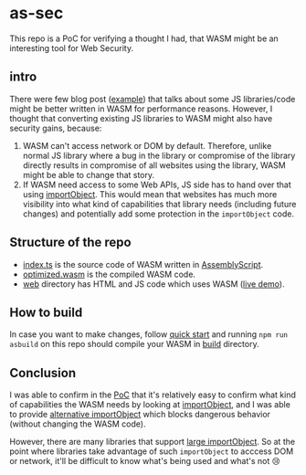 # as-sec

This repo is a PoC for verifying a thought I had, that WASM might be an interesting tool for Web Security.

## intro

There were few blog post ([example](https://surma.dev/things/js-to-asc/index.html)) that talks about some JS libraries/code might be better written in WASM for performance reasons. However, I thought that converting existing JS libraries to WASM might also have security gains, because:

1. WASM can't access network or DOM by default. Therefore, unlike normal JS library where a bug in the library or compromise of the library directly results in compromise of all websites using the library, WASM might be able to change that story.
2. If WASM need access to some Web APIs, JS side has to hand over that using [importObject](https://wasmbyexample.dev/examples/importing-javascript-functions-into-webassembly/importing-javascript-functions-into-webassembly.assemblyscript.en-us.html). This would mean that websites has much more visibility into what kind of capabilities that library needs (including future changes) and potentially add some protection in the `importObject` code.

## Structure of the repo
- [index.ts](https://github.com/shhnjk/as-sec/blob/main/assembly/index.ts) is the source code of WASM written in [AssemblyScript](https://www.assemblyscript.org/).
- [optimized.wasm](https://github.com/shhnjk/as-sec/blob/main/build/optimized.wasm) is the compiled WASM code.
- [web](https://github.com/shhnjk/as-sec/tree/main/web) directory has HTML and JS code which uses WASM ([live demo](https://shhnjk.github.io/PoCs/wasm/wasm.html)).

## How to build

In case you want to make changes, follow [quick start](https://www.assemblyscript.org/quick-start.html) and running `npm run asbuild` on this repo should compile your WASM in [build](https://github.com/shhnjk/as-sec/tree/main/build) directory.

## Conclusion

I was able to confirm in the [PoC](https://shhnjk.github.io/PoCs/wasm/wasm.html) that it's relatively easy to confirm what kind of capabilities the WASM needs by looking at [importObject](https://github.com/shhnjk/as-sec/blob/615f4c3655c3b31c85795f5e3ef7811fff8244de/web/wasm.js#L7-L12), and I was able to provide [alternative importObject](https://github.com/shhnjk/as-sec/blob/615f4c3655c3b31c85795f5e3ef7811fff8244de/web/careful-dev.js#L8-L12) which blocks dangerous behavior (without changing the WASM code).

However, there are many libraries that support [large importObject](https://github.com/lume/asdom/blob/4014a4d59242fa56459b3d04f869660ebc53a437/glue/index.js#L116-L808). So at the point where libraries take advantage of such `importObject` to acccess DOM or network, it'll be difficult to know what's being used and what's not 😢
